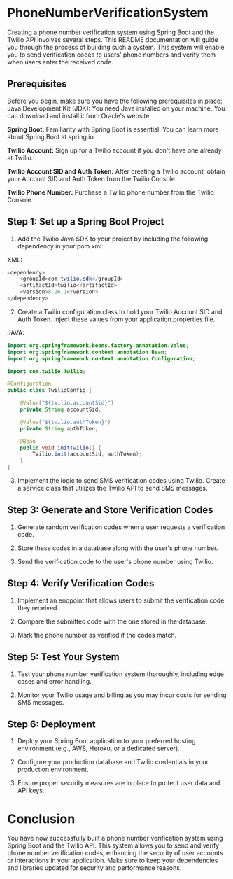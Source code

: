# PhoneNumberVerificationSystem


Creating a phone number verification system using Spring Boot and the Twilio API involves several steps. This README documentation will guide you through the process of building such a system. This system will enable you to send verification codes to users' phone numbers and verify them when users enter the received code.

## Prerequisites
Before you begin, make sure you have the following prerequisites in place:
Java Development Kit (JDK): You need Java installed on your machine. You can download and install it from Oracle's website.

**Spring Boot:** Familiarity with Spring Boot is essential. You can learn more about Spring Boot at spring.io.

**Twilio Account:** Sign up for a Twilio account if you don't have one already at Twilio.

**Twilio Account SID and Auth Token:** After creating a Twilio account, obtain your Account SID and Auth Token from the Twilio Console.

**Twilio Phone Number:** Purchase a Twilio phone number from the Twilio Console.

## Step 1: Set up a Spring Boot Project
1. Add the Twilio Java SDK to your project by including the following dependency in your pom.xml:

XML:

```Java
<dependency>
    <groupId>com.twilio.sdk</groupId>
    <artifactId>twilio</artifactId>
    <version>8.26.1</version>
</dependency>
```
2. Create a Twilio configuration class to hold your Twilio Account SID and Auth Token. Inject these values from your application.properties file.

JAVA: 
```Java
import org.springframework.beans.factory.annotation.Value;
import org.springframework.context.annotation.Bean;
import org.springframework.context.annotation.Configuration;

import com.twilio.Twilio;

@Configuration
public class TwilioConfig {

    @Value("${twilio.accountSid}")
    private String accountSid;

    @Value("${twilio.authToken}")
    private String authToken;

    @Bean
    public void initTwilio() {
        Twilio.init(accountSid, authToken);
    }
}
```
3. Implement the logic to send SMS verification codes using Twilio. Create a service class that utilizes the Twilio API to send SMS messages.

## Step 3: Generate and Store Verification Codes

1. Generate random verification codes when a user requests a verification code.

2. Store these codes in a database along with the user's phone number.

3. Send the verification code to the user's phone number using Twilio.

## Step 4: Verify Verification Codes
1. Implement an endpoint that allows users to submit the verification code they received.

2. Compare the submitted code with the one stored in the database.

3. Mark the phone number as verified if the codes match.

## Step 5: Test Your System
1. Test your phone number verification system thoroughly, including edge cases and error handling.

2. Monitor your Twilio usage and billing as you may incur costs for sending SMS messages.

## Step 6: Deployment
1. Deploy your Spring Boot application to your preferred hosting environment (e.g., AWS, Heroku, or a dedicated server).

2. Configure your production database and Twilio credentials in your production environment.

3. Ensure proper security measures are in place to protect user data and API keys.

# Conclusion

You have now successfully built a phone number verification system using Spring Boot and the Twilio API. This system allows you to send and verify phone number verification codes, enhancing the security of user accounts or interactions in your application. Make sure to keep your dependencies and libraries updated for security and performance reasons.






